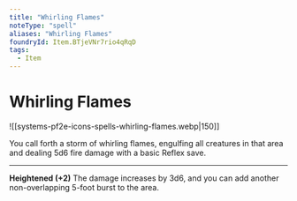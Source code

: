 ```yaml
---
title: "Whirling Flames"
noteType: "spell"
aliases: "Whirling Flames"
foundryId: Item.BTjeVNr7rio4qRqD
tags:
  - Item
---
```


# Whirling Flames
![[systems-pf2e-icons-spells-whirling-flames.webp|150]]

You call forth a storm of whirling flames, engulfing all creatures in that area and dealing 5d6 fire damage with a basic Reflex save.

* * *

**Heightened (+2)** The damage increases by 3d6, and you can add another non-overlapping 5-foot burst to the area.
